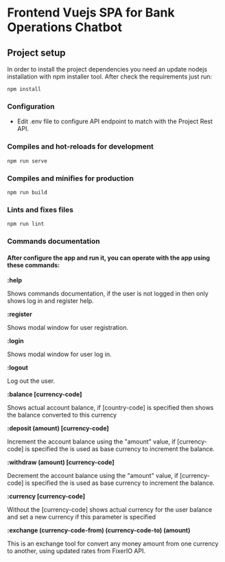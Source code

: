 # Frontend Vuejs SPA for Bank Operations Chatbot

## Project setup
In order to install the project dependencies you need an update nodejs installation with npm installer tool.
After check the requirements just run:
```
npm install
```
### Configuration
- Edit .env file to configure API endpoint to match with the Project Rest API.

### Compiles and hot-reloads for development
```
npm run serve
```

### Compiles and minifies for production
```
npm run build
```

### Lints and fixes files
```
npm run lint
```

### Commands documentation
#### After configure the app and run it, you can operate with the app using these commands:


**:help**

Shows commands documentation, if the user is not logged in then only shows log in and register help.

**:register**

Shows modal window for user registration.

**:login**

Shows modal window for user log in.

**:logout**

Log out the user.

**:balance [currency-code]**

Shows actual account balance, if [country-code] is specified then shows the balance converted to this currency

**:deposit (amount) [currency-code]**

Increment the account balance using the "amount" value, if [currency-code] is specified the is used as base currency to increment the balance.
 
**:withdraw (amount) [currency-code]**

Decrement the account balance using the "amount" value, if [currency-code] is specified the is used as base currency to increment the balance.

**:currency [currency-code]**

Without the [currency-code] shows actual currency for the user balance and set a new currency if this parameter is specified

**:exchange (currency-code-from) (currency-code-to) (amount)**

This is an exchange tool for convert any money amount from one currency to another, using updated rates from FixerIO API.  


